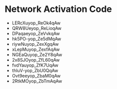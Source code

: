 # Network Activation Code
* LERcXuyop_ReOk4qAw
* QRW8Ueyop_ReLioqAw
* DPaqaeyop_ZeVvkqAw
* hk5PO-yop_Ze5dMqAw
* riywNuyop_ZexXgqAw
* xLepMuyop_ZexfAqAw
* NGEaQuyop_Ze2Y8qAw
* 2x8SJOyop_ZfL60qAw
* fvdYauyop_ZfK7UqAw
* thluV-yop_ZbU0QqAw
* Ovt9eeyop_ZbaM0qAw
* 2RtkMOyop_ZbTmAqAw